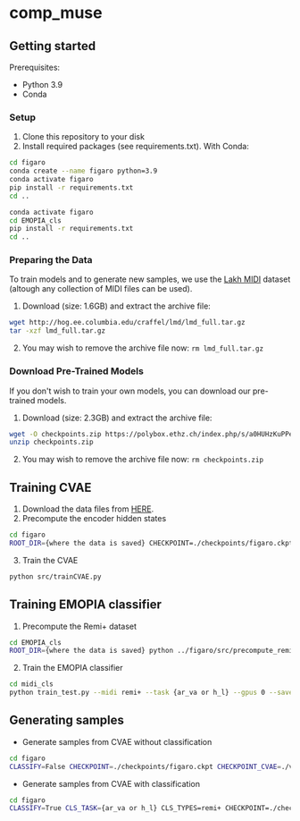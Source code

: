 # comp_muse
## Getting started
Prerequisites:
- Python 3.9
- Conda

### Setup
1. Clone this repository to your disk
3. Install required packages (see requirements.txt).
With Conda:
```bash
cd figaro
conda create --name figaro python=3.9
conda activate figaro
pip install -r requirements.txt
cd ..
```

```bash
conda activate figaro
cd EMOPIA_cls
pip install -r requirements.txt
cd ..
```

### Preparing the Data

To train models and to generate new samples, we use the [Lakh MIDI](https://colinraffel.com/projects/lmd/) dataset (altough any collection of MIDI files can be used).
1. Download (size: 1.6GB) and extract the archive file:
```bash
wget http://hog.ee.columbia.edu/craffel/lmd/lmd_full.tar.gz
tar -xzf lmd_full.tar.gz
```
2. You may wish to remove the archive file now: `rm lmd_full.tar.gz`

### Download Pre-Trained Models
If you don't wish to train your own models, you can download our pre-trained models.
1. Download (size: 2.3GB) and extract the archive file:
```bash
wget -O checkpoints.zip https://polybox.ethz.ch/index.php/s/a0HUHzKuPPefWkW/download
unzip checkpoints.zip
```
2. You may wish to remove the archive file now: `rm checkpoints.zip`

## Training CVAE
1. Download the data files from [HERE](https://zenodo.org/record/5090631#.YQEZZ1Mzaw5).
2. Precompute the encoder hidden states
```bash
cd figaro
ROOT_DIR={where the data is saved} CHECKPOINT=./checkpoints/figaro.ckpt MODEL=figaro VAE_CHECKPOINT=./checkpoints/vq-vae.ckpt python src/precompute_encoder.py
```
3. Train the CVAE
```bash
python src/trainCVAE.py
```
## Training EMOPIA classifier
1. Precompute the Remi+ dataset
```bash
cd EMOPIA_cls
ROOT_DIR={where the data is saved} python ../figaro/src/precompute_remi_plus.py   
```
2. Train the EMOPIA classifier
```bash
cd midi_cls
python train_test.py --midi remi+ --task {ar_va or h_l} --gpus 0 --save_best_weight True --batch_size 32
```
## Generating samples
- Generate samples from CVAE without classification
```bash
cd figaro
CLASSIFY=False CHECKPOINT=./checkpoints/figaro.ckpt CHECKPOINT_CVAE=./vae_hidden_model.ckpt CLASS_TO_GENERATE=-1 OUTPUT_DIR=./samples/figaro/cvae_generated python src/generate_from_cvae.py
```
- Generate samples from CVAE with classification
```bash
cd figaro
CLASSIFY=True CLS_TASK={ar_va or h_l} CLS_TYPES=remi+ CHECKPOINT=./checkpoints/figaro.ckpt CHECKPOINT_CVAE=./vae_hidden_model.ckpt CLASS_TO_GENERATE=-1 OUTPUT_DIR=./samples/figaro/cvae_generated python src/generate_from_cvae.py
```
